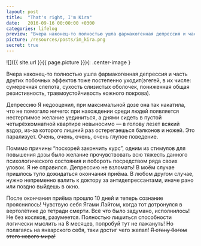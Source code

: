 ```yaml
---
layout: post
title:  "That's right, I'm Kira"
date:   2016-09-16 00:00:00 +0300
categories: lifelog
preview: "Вчера наконец-то полностью ушла фармакогенная депрессия и часть других побочных эффектов тоже постепенно уходит. Я немного недооценил свои возможности и вдобавок попал под перекрестный огонь обстоятельств. Бывает же. Этот пост всего лишь напоминание будущему себе, чтобы предусматривал все исходы при принятии важного решения."
picture: /resources/posts/im_kira.png
secret: true
---
```

![]({{ site.url }}{{ page.picture }}){: .center-image }

Вчера наконец-то полностью ушла фармакогенная депрессия и часть других побочных эффектов тоже постепенно уходит(эгегей, в их числе: сумеречная слепота, сухость слизистых оболочек, пониженная общая резистивность, травмоустойчивость кожного покрова).


Депрессию Я недооценил, при максимальной дозе она так накатила, что не помогало ничего: при нахождении среди людей появляется нестерпимое желание уединиться, а днями  сидеть в пустой четырёхкомнатной квартире невыносимо — в голову лезет всякий вздор, из-за которого лишний раз остерегаешься балконов и ножей. Это парализует. Очень, очень, очень, очень глупое поведение.

Помимо причины “поскорей закончить курс”, одним из стимулов для повышения дозы было желание прочувствовать всю тяжесть данного психологического состояния и побороть посредством ряда своих уловок. Я не справился. Депрессию не взломать! В моём случае пришлось тупо дожидаться окончания приёма. В любом другом случае, нужно непременно валить к доктору за антидепрессантами, иначе рано или поздно выйдешь в окно.

После окончания приёма прошло 10 дней и теперь сознание прояснилось! Чувствую себя Ягами Лайтом, когда тот дотронулся в вертолётике до тетради смерти. Всё что было задумано, исполнилось! Не без косяков, разумеется. Полностью лишиться способности логически мыслить на 8 месяцев, попробуй тут не лажануть! Но полагаясь на январского себя, таки достиг чего желал! ~~Я стану богом этого нового мира!~~

